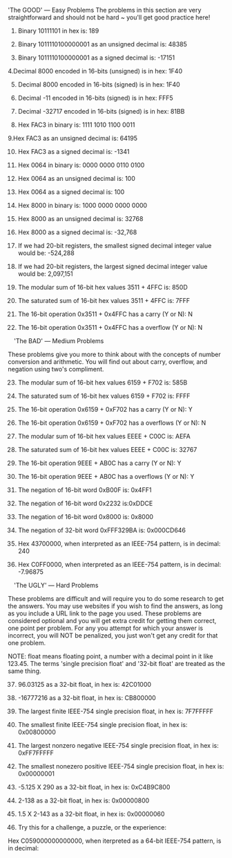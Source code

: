 'The GOOD' — Easy Problems
The problems in this section are very straightforward and should not be hard ~ you'll get good practice here!

1. Binary 10111101 in hex is: 189

2. Binary 1011110100000001 as an unsigned decimal is: 48385

3. Binary 1011110100000001 as a signed decimal is: -17151

4.Decimal 8000 encoded in 16-bits (unsigned) is in hex: 1F40

5. Decimal 8000 encoded in 16-bits (signed) is in hex: 1F40

6. Decimal -11 encoded in 16-bits (signed) is in hex: FFF5

7. Decimal -32717 encoded in 16-bits (signed) is in hex: 81BB

8. Hex FAC3 in binary is: 1111 1010 1100 0011

9.Hex FAC3 as an unsigned decimal is: 64195

10. Hex FAC3 as a signed decimal is: -1341

11. Hex 0064 in binary is: 0000 0000 0110 0100

12. Hex 0064 as an unsigned decimal is:  100

13. Hex 0064 as a signed decimal is: 100

14. Hex 8000 in binary is: 1000 0000 0000 0000

15. Hex 8000 as an unsigned decimal is: 32768

16. Hex 8000 as a signed decimal is: -32,768

17. If we had 20-bit registers, the smallest signed decimal integer value would be: -524,288

18. If we had 20-bit registers, the largest signed decimal integer value would be: 2,097,151

19. The modular sum of 16-bit hex values 3511 + 4FFC is: 850D

20. The saturated sum of 16-bit hex values 3511 + 4FFC is: 7FFF

21. The 16-bit operation 0x3511 + 0x4FFC has a carry (Y or N): N

22. The 16-bit operation 0x3511 + 0x4FFC has a overflow (Y or N): N


 'The BAD' — Medium Problems
 
These problems give you more to think about with the concepts of number conversion and arithmetic. You will find out about carry, overflow, and negation using two's compliment. 


23. The modular sum of 16-bit hex values 6159 + F702 is: 585B

24. The saturated sum of 16-bit hex values 6159 + F702 is: FFFF

25. The 16-bit operation 0x6159 + 0xF702 has a carry (Y or N): Y

26. The 16-bit operation 0x6159 + 0xF702 has a overflows (Y or N): N

27. The modular sum of 16-bit hex values EEEE + C00C is: AEFA

28. The saturated sum of 16-bit hex values EEEE + C00C is: 32767

29. The 16-bit operation 9EEE + AB0C has a carry (Y or N): Y

30. The 16-bit operation 9EEE + AB0C has a overflows (Y or N): Y

31. The negation of 16-bit word 0xB00F is: 0x4FF1

32. The negation of 16-bit word 0x2232 is:0xDDCE

33. The negation of 16-bit word 0x8000 is: 0x8000

34. The negation of 32-bit word 0xFFF329BA is: 0x000CD646

35. Hex 43700000, when interpreted as an IEEE-754 pattern, is in decimal: 240

36. Hex C0FF0000, when interpreted as an IEEE-754 pattern, is in decimal: -7.96875


 'The UGLY' — Hard Problems
 
These problems are difficult and will require you to do some research to get the answers. You may use websites if you wish to find the answers, as long as you include a URL link to the page you used. These problems are considered optional and you will get extra credit for getting them correct, one point per problem. For any you attempt for which your answer is incorrect, you will NOT be penalized, you just won't get any credit for that one problem.


NOTE: float means floating point, a number with a decimal point in it like 123.45. The terms 'single precision float' and '32-bit float' are treated as the same thing.


37. 96.03125 as a 32-bit float, in hex is: 42C01000

38. -16777216 as a 32-bit float, in hex is: CB800000

39. The largest finite IEEE-754 single precision float, in hex is: 7F7FFFFF

40. The smallest finite IEEE-754 single precision float, in hex is: 0x00800000

41. The largest nonzero negative IEEE-754 single precision float, in hex is: 0xFF7FFFFF

42. The smallest nonezero positive IEEE-754 single precision float, in hex is: 0x00000001

43. -5.125 X 290 as a 32-bit float, in hex is: 0xC4B9C800

44. 2-138 as a 32-bit float, in hex is: 0x00000800

45. 1.5 X 2-143 as a 32-bit float, in hex is: 0x00000060

46. Try this for a challenge, a puzzle, or the experience: 

Hex C059000000000000, when iterpreted as a 64-bit IEEE-754 pattern, is in decimal: 









